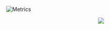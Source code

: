 
![Metrics](https://metrics.lecoq.io/Oliverwqcwrw?template=classic&config.timezone=Asia%2FShanghai)

<div align="center"> <img src="https://visitor-badge.glitch.me/badge?page_id=sun0225SUN" /> </div>
